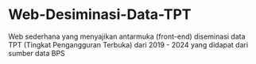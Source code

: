 # Web-Desiminasi-Data-TPT
Web sederhana yang menyajikan antarmuka (front-end) diseminasi data TPT (Tingkat Pengangguran Terbuka) dari 2019 - 2024 yang didapat dari sumber data BPS
